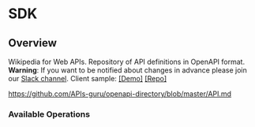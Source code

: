# SDK

## Overview

Wikipedia for Web APIs. Repository of API definitions in OpenAPI format.
**Warning**: If you want to be notified about changes in advance please join our [Slack channel](https://join.slack.com/t/mermade/shared_invite/zt-g78g7xir-MLE_CTCcXCdfJfG3CJe9qA).
Client sample: [[Demo]](https://apis.guru/simple-ui) [[Repo]](https://github.com/APIs-guru/simple-ui)


<https://github.com/APIs-guru/openapi-directory/blob/master/API.md>
### Available Operations


